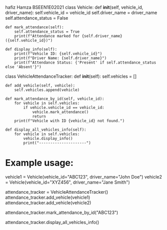 hafiz Hamza
BSEEN1E02021
class Vehicle:
    def __init__(self, vehicle_id, driver_name):
        self.vehicle_id = vehicle_id
        self.driver_name = driver_name
        self.attendance_status = False

    def mark_attendance(self):
        self.attendance_status = True
        print(f"Attendance marked for {self.driver_name} ({self.vehicle_id})")

    def display_info(self):
        print(f"Vehicle ID: {self.vehicle_id}")
        print(f"Driver Name: {self.driver_name}")
        print(f"Attendance Status: {'Present' if self.attendance_status else 'Absent'}")


class VehicleAttendanceTracker:
    def __init__(self):
        self.vehicles = []

    def add_vehicle(self, vehicle):
        self.vehicles.append(vehicle)

    def mark_attendance_by_id(self, vehicle_id):
        for vehicle in self.vehicles:
            if vehicle.vehicle_id == vehicle_id:
                vehicle.mark_attendance()
                return
        print(f"Vehicle with ID {vehicle_id} not found.")

    def display_all_vehicles_info(self):
        for vehicle in self.vehicles:
            vehicle.display_info()
            print("---------------------")


# Example usage:
vehicle1 = Vehicle(vehicle_id="ABC123", driver_name="John Doe")
vehicle2 = Vehicle(vehicle_id="XYZ456", driver_name="Jane Smith")

attendance_tracker = VehicleAttendanceTracker()
attendance_tracker.add_vehicle(vehicle1)
attendance_tracker.add_vehicle(vehicle2)

attendance_tracker.mark_attendance_by_id("ABC123")

attendance_tracker.display_all_vehicles_info()
